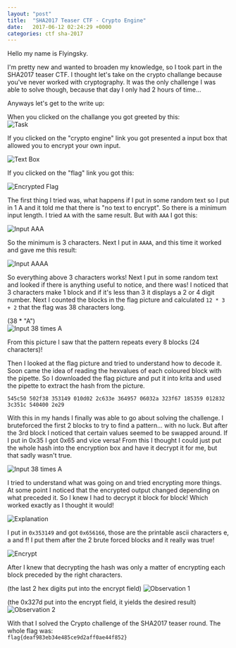 ```yaml
---
layout: "post"
title:  "SHA2017 Teaser CTF - Crypto Engine"
date:   2017-06-12 02:24:29 +0000
categories: ctf sha-2017
---
```


Hello my name is Flyingsky.

I'm pretty new and wanted to broaden my knowledge, so I took part in the SHA2017 teaser CTF.
I thought let's take on the crypto challange because you've never worked with cryptography.
It was the only challenge I was able to solve though, because that day I only had 2 hours of time...

Anyways let's get to the write up:

When you clicked on the challange you got greeted by this:  
![Task]({{site.baseurl}}/assets/ctf/cryptoEngine/task.png)

If you clicked on the "crypto engine" link you got presented a input box that allowed you to encrypt your own input.  

![Text Box]({{site.baseurl}}/assets/ctf/cryptoEngine/box.png)

If you clicked on the "flag" link you got this:  

![Encrypted Flag]({{site.baseurl}}/assets/ctf/cryptoEngine/encFlag.png)

The first thing I tried was, what happens if I put in some random text so I put in 1 A and it told me that there is "no text to encrypt". So there is a minimum input length.
I tried `AA` with the same result. But with `AAA` I got this:  

![Input AAA]({{site.baseurl}}/assets/ctf/cryptoEngine/aaa.png)

So the minimum is 3 characters. Next I put in `AAAA`, and this time it worked and gave me this result:  

![Input AAAA]({{site.baseurl}}/assets/ctf/cryptoEngine/aaaa.png)

So everything above 3 characters works! Next I put in some random text and looked if there is anything useful to notice, and there was! I noticed that 3 characters make 1 block and if it's less than 3 it displays a 2 or 4 digit number.
Next I counted the blocks in the flag picture and calculated `12 * 3 + 2` that the flag was 38 characters long.

(38 * "A")  
![Input 38 times A]({{site.baseurl}}/assets/ctf/cryptoEngine/38a.png)

From this picture I saw that the pattern repeats every 8 blocks (24 characters)!

Then I looked at the flag picture and tried to understand how to decode it. Soon came the idea of reading the hexvalues of each coloured block with the pipette. So I downloaded the flag picture and put it into krita and used the pipette to extract the hash from the picture.

`545c50 502f38 353149 010d02 2c633e 364957 06032a 323f67 185359 012832 3c351c 540400 2e29`

With this in my hands I finally was able to go about solving the challenge. I bruteforced the first 2 blocks to try to find a pattern... with no luck.
But after the 3rd block I noticed that certain values seemed to be swapped around. If I put in 0x35 I got 0x65 and vice versa!
From this I thought I could just put the whole hash into the encryption box and have it decrypt it for me, but that sadly wasn't true.  

![Input 38 times A]({{site.baseurl}}/assets/ctf/cryptoEngine/fullhash-encryption-wrong.png)

I tried to understand what was going on and tried encrypting more things. At some point I noticed that the encrypted output changed depending on what preceded it. So I knew I had to decrypt it block for block! Which worked exactly as I thought it would!

![Explanation]({{site.baseurl}}/assets/ctf/cryptoEngine/explanation.png)

I put in `0x353149` and got `0x656166`, those are the printable ascii characters e, a and f! I put them after the 2 brute forced blocks and it really was true!

![Encrypt]({{site.baseurl}}/assets/ctf/cryptoEngine/encrypt.png)

After I knew that decrypting the hash was only a matter of encrypting each block preceded by the right characters.

(the last 2 hex digits put into the encrypt field)
![Observation 1]({{site.baseurl}}/assets/ctf/cryptoEngine/observation1.png)

(the 0x327d put into the encrypt field, it yields the desired result)
![Observation 2]({{site.baseurl}}/assets/ctf/cryptoEngine/observation2-2.png)

With that I solved the Crypto challenge of the SHA2017 teaser round.
The whole flag was:  
`flag{deaf983eb34e485ce9d2aff0ae44f852}`